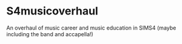 # S4musicoverhaul
An overhaul of music career and music education in SIMS4 (maybe including the band and accapella!)
